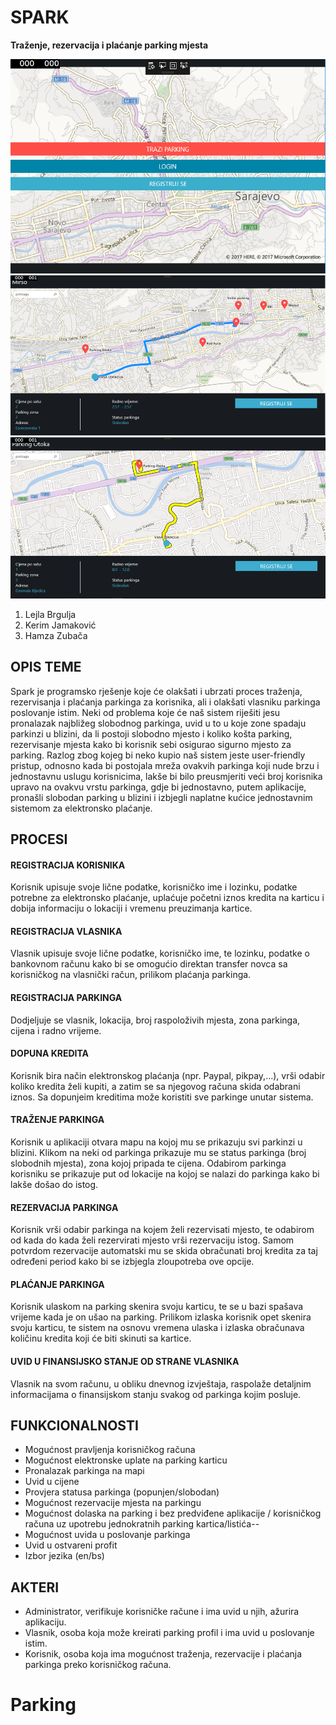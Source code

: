 # SPARK
**Traženje, rezervacija i plaćanje parking mjesta**


![alt text](https://raw.githubusercontent.com/LejlaBrgulja1/Parking/master/screenshot1.png)
![alt text](https://raw.githubusercontent.com/LejlaBrgulja1/Parking/master/screenshot3.png)
![alt text](https://raw.githubusercontent.com/LejlaBrgulja1/Parking/master/screenshot4.png)

1. Lejla Brgulja
2. Kerim Jamaković
3. Hamza Zubača

## OPIS TEME
Spark je programsko rješenje koje će olakšati i ubrzati proces traženja, rezervisanja i plaćanja parkinga za korisnika, ali i olakšati vlasniku parkinga poslovanje istim. Neki od problema koje će naš sistem riješiti jesu pronalazak najbližeg slobodnog parkinga, uvid u to u koje zone spadaju parkinzi u blizini, da li postoji slobodno mjesto i koliko košta parking, rezervisanje mjesta kako bi korisnik sebi osigurao sigurno mjesto za parking. Razlog zbog kojeg bi neko kupio naš sistem jeste user-friendly pristup, odnosno kada bi postojala mreža ovakvih parkinga koji nude brzu i jednostavnu uslugu korisnicima, lakše bi bilo preusmjeriti veći broj korisnika upravo na ovakvu vrstu parkinga, gdje bi jednostavno, putem aplikacije, pronašli slobodan parking u blizini i izbjegli naplatne kućice jednostavnim sistemom za elektronsko plaćanje.

## PROCESI

#### REGISTRACIJA KORISNIKA
Korisnik upisuje svoje lične podatke, korisničko ime i lozinku, podatke potrebne za elektronsko plaćanje, uplaćuje početni iznos kredita na karticu i dobija informaciju o lokaciji i vremenu preuzimanja kartice.

#### REGISTRACIJA VLASNIKA
Vlasnik upisuje svoje lične podatke, korisničko ime, te lozinku, podatke o bankovnom računu kako bi se omogućio direktan transfer novca sa korisničkog na vlasnički račun, prilikom plaćanja parkinga.

#### REGISTRACIJA PARKINGA
Dodjeljuje se vlasnik, lokacija, broj raspoloživih mjesta, zona parkinga, cijena i radno vrijeme.  

#### DOPUNA KREDITA
Korisnik bira način elektronskog plaćanja (npr. Paypal, pikpay,...), vrši odabir koliko kredita želi kupiti, a zatim se sa njegovog računa skida odabrani iznos. Sa dopunjeim kreditima može koristiti sve parkinge unutar sistema. 

#### TRAŽENJE PARKINGA
Korisnik u aplikaciji otvara mapu na kojoj mu se prikazuju svi parkinzi u blizini. Klikom na neki od parkinga prikazuje mu se status parkinga (broj slobodnih mjesta), zona kojoj pripada te cijena. Odabirom parkinga korisniku se prikazuje put od lokacije na kojoj se nalazi do parkinga kako bi lakše došao do istog.

#### REZERVACIJA PARKINGA
Korisnik vrši odabir parkinga na kojem želi rezervisati mjesto, te odabirom od kada do kada želi rezervirati mjesto vrši rezervaciju istog. Samom potvrdom rezervacije automatski mu se skida obračunati broj kredita za taj određeni period kako bi se izbjegla zloupotreba ove opcije.

#### PLAĆANJE PARKINGA
Korisnik ulaskom na parking skenira svoju karticu, te se u bazi spašava vrijeme kada je on ušao na parking. Prilikom izlaska korisnik opet skenira svoju karticu, te sistem na osnovu vremena ulaska i izlaska obračunava količinu kredita koji će biti skinuti sa kartice.

#### UVID U FINANSIJSKO STANJE OD STRANE VLASNIKA
Vlasnik na svom računu, u obliku dnevnog izvještaja, raspolaže detaljnim informacijama o finansijskom stanju svakog od parkinga kojim posluje.

## FUNKCIONALNOSTI
- Mogućnost pravljenja korisničkog računa
- Mogućnost elektronske uplate na parking karticu
- Pronalazak parkinga na mapi
- Uvid u cijene 
- Provjera statusa parkinga (popunjen/slobodan)
- Mogućnost rezervacije mjesta na parkingu
- Mogućnost dolaska na parking i bez predviđene aplikacije / korisničkog računa uz upotrebu jednokratnih parking kartica/listića--
- Mogućnost uvida u poslovanje parkinga
- Uvid u ostvareni profit 
- Izbor jezika (en/bs)


## AKTERI
- Administrator, verifikuje korisničke račune i ima uvid u njih, ažurira aplikaciju.
- Vlasnik, osoba koja može kreirati parking profil i ima uvid u poslovanje istim.
- Korisnik, osoba koja ima mogućnost traženja, rezervacije i plaćanja parkinga preko korisničkog računa.


# Parking
